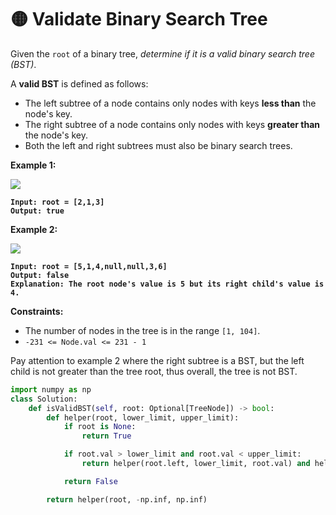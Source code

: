 # 🟡 Validate Binary Search Tree

Given the `root` of a binary tree, _determine if it is a valid binary search tree (BST)_.

A **valid BST** is defined as follows:

* The left subtree of a node contains only nodes with keys **less than** the node's key.
* The right subtree of a node contains only nodes with keys **greater than** the node's key.
* Both the left and right subtrees must also be binary search trees.

**Example 1:**

![](https://assets.leetcode.com/uploads/2020/12/01/tree1.jpg)

<pre><code><strong>Input: root = [2,1,3]
</strong><strong>Output: true
</strong></code></pre>

**Example 2:**

![](https://assets.leetcode.com/uploads/2020/12/01/tree2.jpg)

<pre><code><strong>Input: root = [5,1,4,null,null,3,6]
</strong><strong>Output: false
</strong><strong>Explanation: The root node's value is 5 but its right child's value is 4.
</strong></code></pre>

&#x20;

**Constraints:**

* The number of nodes in the tree is in the range `[1, 104]`.
* `-231 <= Node.val <= 231 - 1`

Pay attention to example 2 where the right subtree is a BST, but the left child is not greater than the tree root, thus overall, the tree is not BST.

```python
import numpy as np
class Solution:
    def isValidBST(self, root: Optional[TreeNode]) -> bool:
        def helper(root, lower_limit, upper_limit):
            if root is None:
                return True

            if root.val > lower_limit and root.val < upper_limit:
                return helper(root.left, lower_limit, root.val) and helper(root.right, root.val, upper_limit)

            return False

        return helper(root, -np.inf, np.inf)
```
